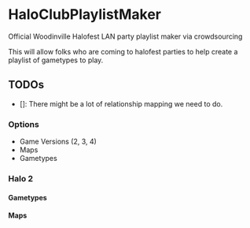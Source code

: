 # HaloClubPlaylistMaker
Official Woodinville Halofest LAN party playlist maker via crowdsourcing


This will allow folks who are coming to halofest parties to help create a playlist of gametypes to play.

## TODOs
- []: There might be a lot of relationship mapping we need to do.


### Options
- Game Versions (2, 3, 4)
- Maps
- Gametypes

### Halo 2 
#### Gametypes
#### Maps
